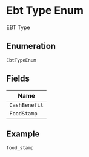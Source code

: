 
# Ebt Type Enum

EBT Type

## Enumeration

`EbtTypeEnum`

## Fields

| Name |
|  --- |
| `CashBenefit` |
| `FoodStamp` |

## Example

```
food_stamp
```

